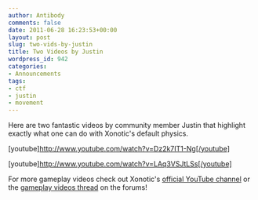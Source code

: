 ```yaml
---
author: Antibody
comments: false
date: 2011-06-28 16:23:53+00:00
layout: post
slug: two-vids-by-justin
title: Two Videos by Justin
wordpress_id: 942
categories:
- Announcements
tags:
- ctf
- justin
- movement
---
```


Here are two fantastic videos by community member Justin that highlight exactly what one can do with Xonotic's default physics.

[youtube]http://www.youtube.com/watch?v=Dz2k7IT1-Ng[/youtube]

[youtube]http://www.youtube.com/watch?v=LAq3VSJtLSs[/youtube]

For more gameplay videos check out Xonotic's [official YouTube channel](http://www.youtube.com/user/xonotic#p/f) or the [gameplay videos thread](http://forums.xonotic.org/showthread.php?tid=1375&page=1) on the forums!
